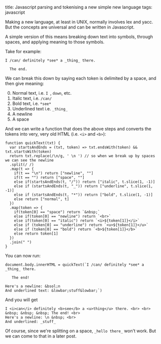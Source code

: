 title: Javascript parsing and tokenising a new simple new language
tags: javascript

Making a new language, at least in UNIX, normally involves lex and yacc. But the concepts are universal and can be written in Javascript.

A simple version of this means breaking down text into symbols, through spaces, and applying meaning to those symbols.

Take for example:

```
I /can/ definitely *see* a _thing_ there.

  The end.
```

We can break this down by saying each token is delimited by a space, and then give meaning:

0. Normal text, i.e. `I `, ` down `, etc.
0. Italic text, i.e. `/can/`
0. Bold text, i.e. `*see*`
0. Underlined text i.e. `_thing_`
0. A newline
0. A space

And we can write a function that does the above steps and converts the tokens into very, very old HTML (i.e. `<i>` and `<b>`):

```
function quickText(txt) {
  var startsAndEnds = (txt, token) => txt.endsWith(token) && txt.startsWith(token)
  return txt.replace(/\n/g, ' \n ') // so when we break up by spaces we can see the newline
  .split(/ /)
  .map(t => {
    if(t == "\n") return ["newline", ""]
    if(t == "") return ["space", ""]
    else if(startsAndEnds(t, "/")) return ["italic", t.slice(1, -1)]
    else if (startsAndEnds(t, "_")) return ["underline", t.slice(1, -1)]
    else if (startsAndEnds(t, "*")) return ["bold", t.slice(1, -1)]
    else return ["normal", t]
  })
  .map(token => {
    if(token[0] == "space") return `&nbsp;`
    else if(token[0] == "newline") return `<br>`
    else if(token[0] == "italic") return `<i>${token[1]}</i>`
    else if (token[0] == "underline") return `<u>${token[1]}</u>`
    else if (token[0] == "bold") return `<b>${token[1]}</b>`
    else return token[1]
  })
  .join(" ")
}
```

You can now run:

```
document.body.innerHTML = quickText(`I /can/ definitely *see* a _thing_ there.

   The end!

Here's a newline: &bsol;n
And underlined text: &lowbar;stuff&lowbar;`)
```

And you will get 

```
I <i>can</i> definitely <b>see</b> a <u>thing</u> there. <br> <br> 
&nbsp; &nbsp; &nbsp; The end! <br>
Here's a newline: \n &nbsp; <br> 
And underlined: _stuff_
```

Of course, since we're splitting on a space, `_hello there_` won't work. But we can come to that in a later post.
